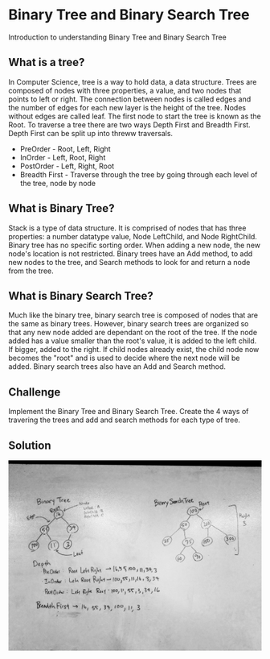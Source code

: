 # Binary Tree and Binary Search Tree
Introduction to understanding Binary Tree and Binary Search Tree

## What is a tree?
In Computer Science, tree is a way to hold data, a data structure. Trees are composed of
nodes with three properties, a value, and two nodes that points to left or right. The connection between nodes is called edges and the number of edges 
for each new layer is the height of the tree. Nodes without edges are called leaf. The first node to start the tree is known as the Root.
To traverse a tree there are two ways Depth First and Breadth First.
Depth First can be split up into threww traversals.
* PreOrder - Root, Left, Right
* InOrder - Left, Root, Right
* PostOrder - Left, Right, Root
* Breadth First - Traverse through the tree by going through each level of the tree, node by node

## What is Binary Tree?
Stack is a type of data structure. It is comprised of nodes that has three properties:
a number datatype value, Node LeftChild, and Node RightChild. Binary tree has no
specific sorting order. When adding a new node, the new node's location is not restricted. Binary trees have an Add method,
to add new nodes to the tree, and Search methods to look for and return a node from the tree. 


## What is Binary Search Tree?
Much like the binary tree, binary search tree is composed of nodes that are the same as binary trees. However, binary search trees are organized 
so that any new node added are dependant on the root of the tree. If the node added has a value smaller than the root's value, it is added to the left child.
If bigger, added to the right. If child nodes already exist, the child node now becomes the "root" and is used to decide where the next node will be added.
Binary search trees also have an Add and Search method.

## Challenge
Implement the Binary Tree and Binary Search Tree. Create the 4 ways of travering the trees and add and search methods for each type of tree. 

## Solution

![tree](../../assets/tree_visual.jpg)
